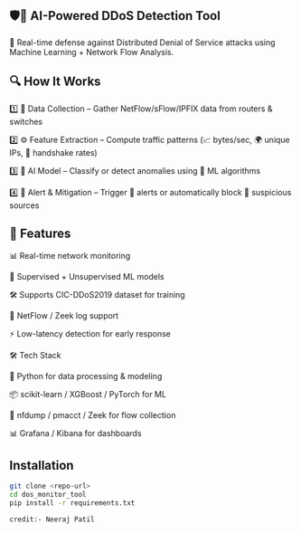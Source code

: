 ## 🛡️🤖 AI-Powered DDoS Detection Tool
🚀 Real-time defense against Distributed Denial of Service attacks using Machine Learning + Network Flow Analysis.

## 🔍 How It Works
1️⃣ 📡 Data Collection – Gather NetFlow/sFlow/IPFIX data from routers & switches 

2️⃣ ⚙️ Feature Extraction – Compute traffic patterns (📈 bytes/sec, 🌍 unique IPs, 🔁 handshake rates)

3️⃣ 🧠 AI Model – Classify or detect anomalies using 🤖 ML algorithms

4️⃣ 🚨 Alert & Mitigation – Trigger 🔔 alerts or automatically block 🚫 suspicious sources

## 🧩 Features
📊 Real-time network monitoring

🧠 Supervised + Unsupervised ML models

🛠️ Supports CIC-DDoS2019 dataset for training

📡 NetFlow / Zeek log support

⚡ Low-latency detection for early response

🛠️ Tech Stack

🐍 Python for data processing & modeling

📦 scikit-learn / XGBoost / PyTorch for ML

📡 nfdump / pmacct / Zeek for flow collection

📊 Grafana / Kibana for dashboards

## Installation

```bash
git clone <repo-url>
cd dos_monitor_tool
pip install -r requirements.txt

credit:- Neeraj Patil

